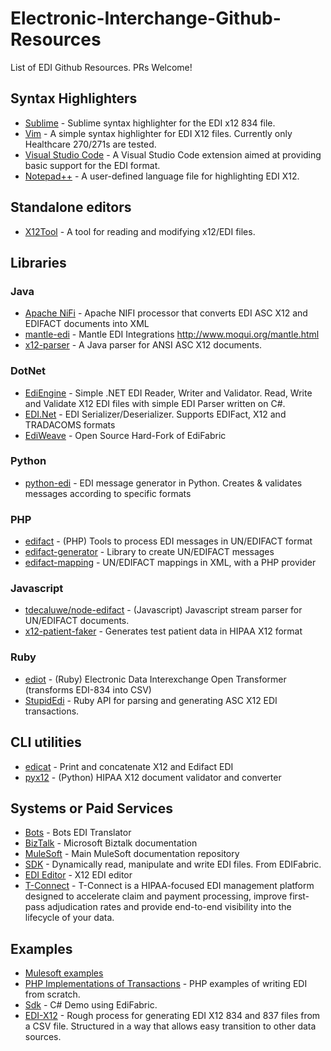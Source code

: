 # Electronic-Interchange-Github-Resources
List of EDI Github Resources. PRs Welcome!

## Syntax Highlighters

- [Sublime](https://github.com/michaelachrisco/sublime-834-syntax) - Sublime syntax highlighter for the EDI x12 834 file.
- [Vim](https://github.com/vim-scripts/x12-syntax) - A simple syntax highlighter for EDI X12 files. Currently only Healthcare 270/271s are tested.
- [Visual Studio Code](https://github.com/Silvenga/vscode-edi-x12-support) - A Visual Studio Code extension aimed at providing basic support for the EDI format.
- [Notepad++](https://gist.github.com/bhattisatish/6b5f5c90443a64cef192) - A user-defined language file for highlighting EDI X12.

## Standalone editors
- [X12Tool](https://github.com/RKDN/x12Tool) - A tool for reading and modifying x12/EDI files.

## Libraries

### Java
- [Apache NiFi](https://github.com/mrcsparker/nifi-edireader-bundle) - Apache NIFI processor that converts EDI ASC X12 and EDIFACT documents into XML
- [mantle-edi](https://github.com/moqui/mantle-edi) - Mantle EDI Integrations http://www.moqui.org/mantle.html
- [x12-parser](https://github.com/imsweb/x12-parser) - A Java parser for ANSI ASC X12 documents.
### DotNet
- [EdiEngine](https://github.com/olmelabs/EdiEngine) - Simple .NET EDI Reader, Writer and Validator. Read, Write and Validate X12 EDI files with simple EDI Parser written on C#. 
- [EDI.Net](https://github.com/indice-co/EDI.Net) - EDI Serializer/Deserializer. Supports EDIFact, X12 and TRADACOMS formats
- [EdiWeave](https://github.com/Silvenga/EdiWeave) - Open Source Hard-Fork of EdiFabric
### Python
- [python-edi](https://github.com/glitchassassin/python-edi) - EDI message generator in Python. Creates & validates messages according to specific formats
### PHP
- [edifact](https://github.com/php-edifact/edifact) - (PHP) Tools to process EDI messages in UN/EDIFACT format
- [edifact-generator](https://github.com/php-edifact/edifact-generator) - Library to create UN/EDIFACT messages
- [edifact-mapping](https://github.com/php-edifact/edifact-mapping) - UN/EDIFACT mappings in XML, with a PHP provider
### Javascript
- [tdecaluwe/node-edifact](https://github.com/tdecaluwe/node-edifact) - (Javascript) Javascript stream parser for UN/EDIFACT documents. 
- [x12-patient-faker](https://github.com/dlumpp/x12-patient-faker) - Generates test patient data in HIPAA X12 format
### Ruby
- [ediot](https://github.com/ConsultingMD/ediot) - (Ruby) Electronic Data Interexchange Open Transformer (transforms EDI-834 into CSV)
- [StupidEdi](https://github.com/irobayna/stupidedi) - Ruby API for parsing and generating ASC X12 EDI transactions.

## CLI utilities
- [edicat](https://github.com/notpeter/edicat) - Print and concatenate X12 and Edifact EDI
- [pyx12](https://github.com/azoner/pyx12) - (Python) HIPAA X12 document validator and converter

## Systems or Paid Services
- [Bots](https://github.com/bots-edi/bots) - Bots EDI Translator
- [BizTalk](https://github.com/MicrosoftDocs/biztalk-docs) - Microsoft Biztalk documentation
- [MuleSoft](https://github.com/mulesoft/mulesoft-docs) - Main MuleSoft documentation repository
- [SDK](https://github.com/EdiFabric/Sdk) - Dynamically read, manipulate and write EDI files. From EDIFabric.
- [EDI Editor](https://www.tallan.com/products/t-connect-edi-management/x12-studio-tool-box/) - X12 EDI editor
- [T-Connect](https://www.tallan.com/products/t-connect-edi-management/t-connect-edi-management-suite/) - T-Connect is a HIPAA-focused EDI management platform designed to accelerate claim and payment processing, improve first-pass adjudication rates and provide end-to-end visibility into the lifecycle of your data.

## Examples
- [Mulesoft examples](https://github.com/mulesoft/mulesoft-docs/blob/master/anypoint-b2b/v/latest/)
- [PHP Implementations of Transactions](https://github.com/stephenmccready/X12) - PHP examples of writing EDI from scratch.
- [Sdk](https://github.com/EdiFabric/Sdk/blob/master/EdiFabric.Sdk.Demo/Program.cs) - C# Demo using EdiFabric. 
- [EDI-X12](https://github.com/dipique/EDI-X12) - Rough process for generating EDI X12 834 and 837 files from a CSV file. Structured in a way that allows easy transition to other data sources.



